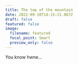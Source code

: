 ```yaml
---
title: The top of the mountain
date: 2022-09-10T14:15:21.067Z
draft: false
featured: false
image:
  filename: featured
  focal_point: Smart
  preview_only: false
---
```

Y﻿ou know hwne...